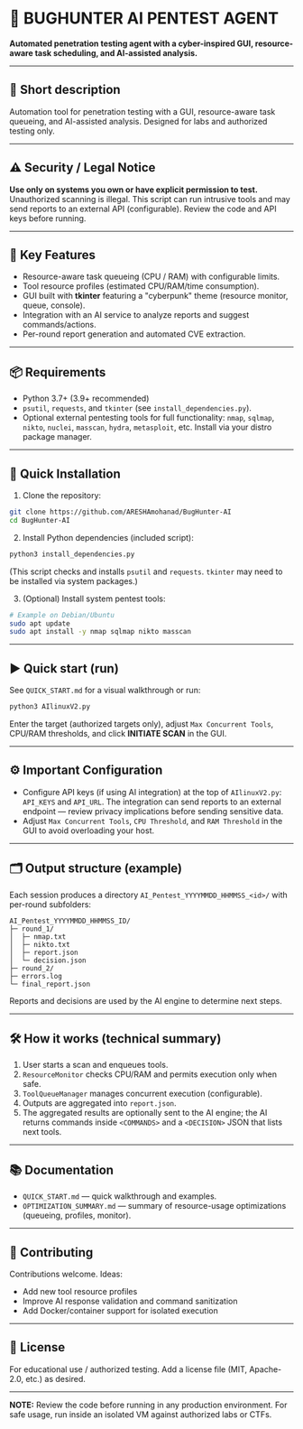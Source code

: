 # 🚀 BUGHUNTER AI PENTEST AGENT

**Automated penetration testing agent with a cyber-inspired GUI, resource-aware task scheduling, and AI-assisted analysis.**

---

## 🔎 Short description
Automation tool for penetration testing with a GUI, resource-aware task queueing, and AI-assisted analysis. Designed for labs and authorized testing only.

---

## ⚠️ Security / Legal Notice
**Use only on systems you own or have explicit permission to test.** Unauthorized scanning is illegal. This script can run intrusive tools and may send reports to an external API (configurable). Review the code and API keys before running.

---

## 🧰 Key Features
- Resource-aware task queueing (CPU / RAM) with configurable limits.  
- Tool resource profiles (estimated CPU/RAM/time consumption).  
- GUI built with **tkinter** featuring a "cyberpunk" theme (resource monitor, queue, console).  
- Integration with an AI service to analyze reports and suggest commands/actions.  
- Per-round report generation and automated CVE extraction.

---

## 📦 Requirements
- Python 3.7+ (3.9+ recommended)  
- `psutil`, `requests`, and `tkinter` (see `install_dependencies.py`).  
- Optional external pentesting tools for full functionality: `nmap`, `sqlmap`, `nikto`, `nuclei`, `masscan`, `hydra`, `metasploit`, etc. Install via your distro package manager.

---

## 🚀 Quick Installation

1. Clone the repository:
```bash
git clone https://github.com/ARESHAmohanad/BugHunter-AI
cd BugHunter-AI
```

2. Install Python dependencies (included script):
```bash
python3 install_dependencies.py
```
(This script checks and installs `psutil` and `requests`. `tkinter` may need to be installed via system packages.)

3. (Optional) Install system pentest tools:
```bash
# Example on Debian/Ubuntu
sudo apt update
sudo apt install -y nmap sqlmap nikto masscan
```

---

## ▶️ Quick start (run)
See `QUICK_START.md` for a visual walkthrough or run:
```bash
python3 AIlinuxV2.py
```
Enter the target (authorized targets only), adjust `Max Concurrent Tools`, CPU/RAM thresholds, and click **INITIATE SCAN** in the GUI.

---

## ⚙️ Important Configuration
- Configure API keys (if using AI integration) at the top of `AIlinuxV2.py`: `API_KEYS` and `API_URL`. The integration can send reports to an external endpoint — review privacy implications before sending sensitive data.  
- Adjust `Max Concurrent Tools`, `CPU Threshold`, and `RAM Threshold` in the GUI to avoid overloading your host.

---

## 🗂️ Output structure (example)
Each session produces a directory `AI_Pentest_YYYYMMDD_HHMMSS_<id>/` with per-round subfolders:
```
AI_Pentest_YYYYMMDD_HHMMSS_ID/
├─ round_1/
│  ├─ nmap.txt
│  ├─ nikto.txt
│  ├─ report.json
│  └─ decision.json
├─ round_2/
├─ errors.log
└─ final_report.json
```
Reports and decisions are used by the AI engine to determine next steps.

---

## 🛠️ How it works (technical summary)
1. User starts a scan and enqueues tools.  
2. `ResourceMonitor` checks CPU/RAM and permits execution only when safe.  
3. `ToolQueueManager` manages concurrent execution (configurable).  
4. Outputs are aggregated into `report.json`.  
5. The aggregated results are optionally sent to the AI engine; the AI returns commands inside `<COMMANDS>` and a `<DECISION>` JSON that lists next tools.

---

## 📚 Documentation
- `QUICK_START.md` — quick walkthrough and examples.  
- `OPTIMIZATION_SUMMARY.md` — summary of resource-usage optimizations (queueing, profiles, monitor).

---

## 🤝 Contributing
Contributions welcome. Ideas:
- Add new tool resource profiles
- Improve AI response validation and command sanitization
- Add Docker/container support for isolated execution

---

## 🧾 License
For educational use / authorized testing. Add a license file (MIT, Apache-2.0, etc.) as desired.

---

**NOTE:** Review the code before running in any production environment. For safe usage, run inside an isolated VM against authorized labs or CTFs.
